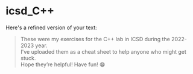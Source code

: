 # icsd_C++

Here's a refined version of your text:

> These were my exercises for the C++ lab in ICSD during the 2022-2023 year.  
> I've uploaded them as a cheat sheet to help anyone who might get stuck.  
> Hope they’re helpful! Have fun! 😁
